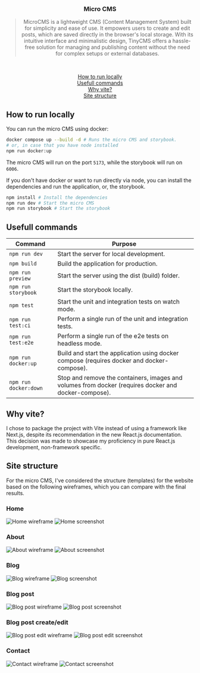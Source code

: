 <h3 align="center">
  Micro CMS
</h3>

<blockquote align="center">
  MicroCMS is a lightweight CMS (Content Management System) built for simplicity and ease of use. It empowers users to create and edit posts, which are saved directly in the browser's local storage. With its intuitive interface and minimalistic design, TinyCMS offers a hassle-free solution for managing and publishing content without the need for complex setups or external databases.
</blockquote>
<br>

<p align="center">
  <a href="#how-to-run-locally">How to run locally</a><br>
  <a href="#usefull-commands">Usefull commands</a><br>
  <a href="#why-vite">Why vite?</a><br>
  <a href="#site-structure">Site structure</a>
</p>

## How to run locally

You can run the micro CMS using docker:

```bash
docker compose up --build -d # Runs the micro CMS and storybook.
# or, in case that you have node installed
npm run docker:up
```

The micro CMS will run on the port `5173`, while the storybook will run on `6006`.

If you don't have docker or want to run directly via node, you can install the dependencies and run the application, or, the storybook.

```bash
npm install # Install the dependencies
npm run dev # Start the micro CMS
npm run storybook # Start the storybook
```

## Usefull commands

<table>
  <thead>
    <tr>
      <th>Command</th>
      <th>Purpose</th>
    </tr>
  </thead>
  <tbody>
    <tr>
      <td><code>npm run dev</code></td>
      <td>Start the server for local development.</td>
    </tr>
    <tr>
      <td><code>npm build</code></td>
      <td>Build the application for production.</td>
    </tr>
    <tr>
      <td><code>npm run preview</code></td>
      <td>Start the server using the dist (build) folder.</td>
    </tr>
    <tr>
      <td><code>npm run storybook</code></td>
      <td>Start the storybook locally.</td>
    </tr>
    <tr>
      <td><code>npm test</code></td>
      <td>Start the unit and integration tests on watch mode.</td>
    </tr>
    <tr>
      <td><code>npm run test:ci</code></td>
      <td>Perform a single run of the unit and integration tests.</td>
    </tr>
    <tr>
      <td><code>npm run test:e2e</code></td>
      <td>Perform a single run of the e2e tests on headless mode.</td>
    </tr>
    <tr>
      <td><code>npm run docker:up</code></td>
      <td>Build and start the application using docker compose (requires docker and docker-compose).</td>
    </tr>
    <tr>
      <td><code>npm run docker:down</code></td>
      <td>Stop and remove the containers, images and volumes from docker (requires docker and docker-compose).</td>
    </tr>
  </tbody>
</table>

## Why vite?

I chose to package the project with Vite instead of using a framework like Next.js, despite its recommendation in the new React.js documentation. This decision was made to showcase my proficiency in pure React.js development, non-framework specific.

## Site structure
For the micro CMS, I've considered the structure (templates) for the website based on the following wireframes, which you can compare with the final results.

### Home
<img src="./.github/assets/wireframes/home.png" alt="Home wireframe">
<img src="./.github/assets/screenshots/home.png" alt="Home screenshot">

### About
<img src="./.github/assets/wireframes/about.png" alt="About wireframe">
<img src="./.github/assets/screenshots/about.png" alt="About screenshot">

### Blog
<img src="./.github/assets/wireframes/blog.png" alt="Blog wireframe">
<img src="./.github/assets/screenshots/blog.png" alt="Blog screenshot">

### Blog post
<img src="./.github/assets/wireframes/blog-post.png" alt="Blog post wireframe">
<img src="./.github/assets/screenshots/blog-post.png" alt="Blog post screenshot">

### Blog post create/edit
<img src="./.github/assets/wireframes/blog-post-edit.png" alt="Blog post edit wireframe">
<img src="./.github/assets/screenshots/blog-post-edit.png" alt="Blog post edit screenshot">

### Contact
<img src="./.github/assets/wireframes/contact.png" alt="Contact wireframe">
<img src="./.github/assets/screenshots/contact.png" alt="Contact screenshot">

